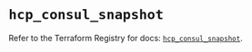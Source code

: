 # `hcp_consul_snapshot`

Refer to the Terraform Registry for docs: [`hcp_consul_snapshot`](https://registry.terraform.io/providers/hashicorp/hcp/0.97.0/docs/resources/consul_snapshot).
